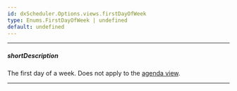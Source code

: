 ```yaml
---
id: dxScheduler.Options.views.firstDayOfWeek
type: Enums.FirstDayOfWeek | undefined
default: undefined
---
```

---
##### shortDescription
The first day of a week. Does not apply to the [agenda view](/concepts/05%20UI%20Components/Scheduler/060%20Views/010%20View%20Types/050%20Agenda%20View.md '/Documentation/Guide/UI_Components/Scheduler/Views/View_Types/#Agenda_View').

---
<!-- Description goes here -->